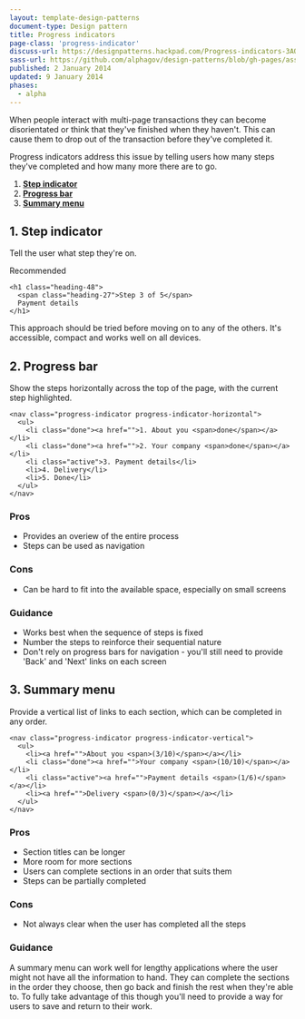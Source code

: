 ```yaml
---
layout: template-design-patterns
document-type: Design pattern
title: Progress indicators
page-class: 'progress-indicator'
discuss-url: https://designpatterns.hackpad.com/Progress-indicators-3AOrLoia9Us
sass-url: https://github.com/alphagov/design-patterns/blob/gh-pages/assets/sass/design-patterns/_progress-indicator.scss
published: 2 January 2014
updated: 9 January 2014
phases:
  - alpha
---
```


When people interact with multi-page transactions they can become disorientated or think that they've finished when they haven't. This can cause them to drop out of the transaction before they've completed it.

Progress indicators address this issue by telling users how many steps they've completed and how many more there are to go.

1. **[Step indicator](#step-indicator)**
2. **[Progress bar](#progress-bar)**
3. **[Summary menu](#summary-menu)**

<h2 class="heading-36" id="step-indicator">1. Step indicator</h2>

Tell the user what step they're on.

<div class="example">
  <div class="ribbon">Recommended</div>
  <div class="inner-block">
    
    <h1 class="heading-48">
      <span class="heading-27">Step 3 of 5</span>
      Payment details
    </h1>
    
  </div>
</div>

This approach should be tried before moving on to any of the others. It's accessible, compact and works well on all devices.

<h2 class="heading-36" id="progress-bar">2. Progress bar</h2>

Show the steps horizontally across the top of the page, with the current step highlighted.

<div class="example example-wide">
  <div class="inner-block">
    
    <nav class="progress-indicator progress-indicator-horizontal">
      <ul>
        <li class="done"><a href="">1. About you <span>done</span></a></li>
        <li class="done"><a href="">2. Your company <span>done</span></a></li>
        <li class="active">3. Payment details</li>
        <li>4. Delivery</li>
        <li>5. Done</li>
      </ul>
    </nav>
    
  </div>
</div>

<h3 class="heading-24">Pros</h3>

* Provides an overiew of the entire process
* Steps can be used as navigation

<h3 class="heading-24">Cons</h3>

* Can be hard to fit into the available space, especially on small screens

<h3 class="heading-24">Guidance</h3>

* Works best when the sequence of steps is fixed
* Number the steps to reinforce their sequential nature
* Don't rely on progress bars for navigation - you'll still need to provide 'Back' and 'Next' links on each screen


<h2 class="heading-36" id="summary-menu">3. Summary menu</h2>

Provide a vertical list of links to each section, which can be completed in any order.

<div class="example">
  <div class="inner-block">
    
    <nav class="progress-indicator progress-indicator-vertical">
      <ul>
        <li><a href="">About you <span>(3/10)</span></a></li>
        <li class="done"><a href="">Your company <span>(10/10)</span></a></li>
        <li class="active"><a href="">Payment details <span>(1/6)</span></a></li>
        <li><a href="">Delivery <span>(0/3)</span></a></li>
      </ul>
    </nav>
    
  </div>
</div>

<h3 class="heading-24">Pros</h3>

* Section titles can be longer
* More room for more sections
* Users can complete sections in an order that suits them
* Steps can be partially completed

<h3 class="heading-24">Cons</h3>

* Not always clear when the user has completed all the steps

<h3 class="heading-24">Guidance</h3>

A summary menu can work well for lengthy applications where the user might not have all the information to hand.
They can complete the sections in the order they choose, then go back and finish the rest when they're able to.
To fully take advantage of this though you'll need to provide a way for users to save and return to their work.



